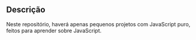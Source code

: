 ## Descrição
Neste repositório, haverá apenas pequenos projetos com JavaScript puro, feitos para aprender sobre JavaScript.
